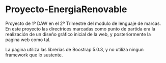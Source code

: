 # Proyecto-EnergiaRenovable
Proyecto de 1º DAW en el 2º Trimestre del modulo de lenguaje de marcas.
En este proyecto las directrices marcadas como punto de partida era la realización de un diseño gráfico inicial de la web, y posteriormente la pagina web como tal.

La pagina utiliza las librerias de Boostrap 5.0.3, y no utiliza ningun framework que lo sustente.
